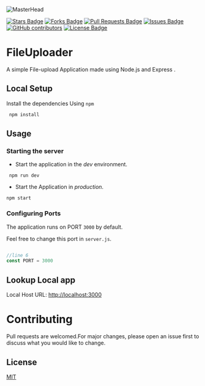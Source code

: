 ![MasterHead](https://cdni.iconscout.com/illustration/premium/thumb/upload-file-to-cloud-4487405-3722766.png)

<a href="https://github.com/Kallyan01/fileuploader"><img src="https://img.shields.io/github/stars/Kallyan01/fileuploader" alt="Stars Badge"/></a>
<a href="https://github.com/Kallyan01/fileuploader/network/members"><img src="https://img.shields.io/github/forks/Kallyan01/fileuploader" alt="Forks Badge"/></a>
<a href="https://github.com/Kallyan01/fileuploader/pulls"><img src="https://img.shields.io/github/issues-pr/Kallyan01/fileuploader" alt="Pull Requests Badge"/></a>
<a href="https://github.com/Kallyan01/fileuploader/issues"><img src="https://img.shields.io/github/issues/Kallyan01/fileuploader" alt="Issues Badge"/></a>
<a href="https://github.com/Kallyan01/fileuploader/graphs/contributors"><img alt="GitHub contributors" src="https://img.shields.io/github/contributors/Kallyan01/fileuploader?color=2b9348"></a>
<a href="https://github.com/Kallyan01/fileuploader/blob/master/LICENSE"><img src="https://img.shields.io/github/license/Kallyan01/fileuploader?color=2b9348" alt="License Badge"/></a>

# FileUploader

A simple File-upload Application made using Node.js and Express . 

## Local Setup

Install the dependencies Using `npm`

```bash
 npm install
```
## Usage

### Starting the server

- Start the application in the *dev* environment.
```
 npm run dev
```

- Start the Application in *production*.
```
npm start
```

### Configuring Ports
The application runs on PORT `3000` by default.

Feel free to change this port in `server.js`.
```javascript

//line 6
const PORT = 3000
```

## Lookup Local app

Local Host URL: [http://localhost:3000](http://localhost:3000)

# Contributing
Pull requests are welcomed.For major changes, please open an issue first to discuss what you would like to change.

## License
[MIT](https://choosealicense.com/licenses/mit/)
